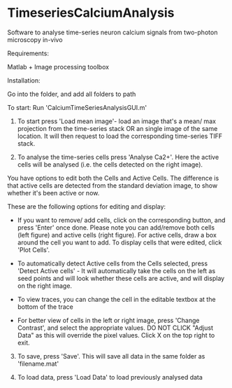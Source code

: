# TimeseriesCalciumAnalysis
Software to analyse time-series neuron calcium signals from two-photon microscopy in-vivo

Requirements:

  Matlab + Image processing toolbox

Installation:

  Go into the folder, and add all folders to path

  To start: Run 'CalciumTimeSeriesAnalysisGUI.m' 

1. To start press 'Load mean image'- load an image that's a mean/ max projection from the time-series stack OR an single image of the same location.
It will then request to load the corresponding time-series TIFF stack.

2. To analyse the time-series cells press 'Analyse Ca2+'. Here the active cells will be analysed (i.e. the cells detected on the right image).

You have options to edit both the Cells and Active Cells. The difference is that active cells are detected from the standard deviation image, to show whether it's been active or now.

These are the following options for editing and display:
- If you want to remove/ add cells, click on the corresponding button, and press 'Enter' once done. Please note you can add/remove both cells (left figure) and active cells (right figure). 
For active cells, draw a box around the cell you want to add.
To display cells that were edited, click 'Plot Cells'.

- To automatically detect Active cells from the Cells selected, press 'Detect Active cells' - It will automatically take the cells on the left as seed points and will look whether these cells are active, and will display on the right image.

- To view traces, you can change the cell in the editable textbox at the bottom of the trace

- For better view of cells in the left or right image, press 'Change Contrast', and select the appropriate values. 
DO NOT CLICK "Adjust Data" as this will override the pixel values. Click X on the top right to exit.

3. To save, press 'Save'. This will save all data in the same folder as 'filename.mat'

4. To load data, press 'Load Data' to load previously analysed data
